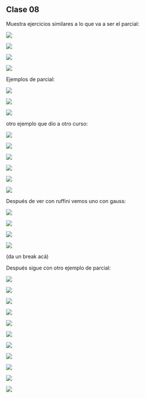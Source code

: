 ## Clase 08

Muestra ejercicios similares a lo que va a ser el parcial:

![](./113-assets/ppt-108-mate.png)

![](./113-assets/ppt-109-mate.png)

![](./113-assets/ppt-110-mate.png)

![](./113-assets/ppt-111-mate.png)

Ejemplos de parcial:

![](./113-assets/ppt-112-mate.png)

![](./113-assets/ppt-113-mate.png)

![](./113-assets/ppt-114-mate.png)

otro ejemplo que dio a otro curso:

![](./113-assets/ppt-115-mate.png)

![](./113-assets/ppt-116-mate.png)

![](./113-assets/ppt-117-mate.png)

![](./113-assets/ppt-118-mate.png)

![](./113-assets/ppt-119-mate.png)

![](./113-assets/ppt-120-mate.png)

Después de ver con ruffini vemos uno con gauss:

![](./113-assets/ppt-121-mate.png)

![](./113-assets/ppt-122-mate.png)

![](./113-assets/ppt-123-mate.png)

![](./113-assets/ppt-124-mate.png)

(da un break acá)

Después sigue con otro ejemplo de parcial:

![](./113-assets/ppt-125-mate.png)

![](./113-assets/ppt-126-mate.png)

![](./113-assets/ppt-127-mate.png)

![](./113-assets/ppt-128-mate.png)

![](./113-assets/ppt-129-mate.png)

![](./113-assets/ppt-130-mate.png)

![](./113-assets/ppt-131-mate.png)

![](./113-assets/ppt-132-mate.png)

![](./113-assets/ppt-133-mate.png)

![](./113-assets/ppt-134-mate.png)

![](./113-assets/ppt-135-mate.png)